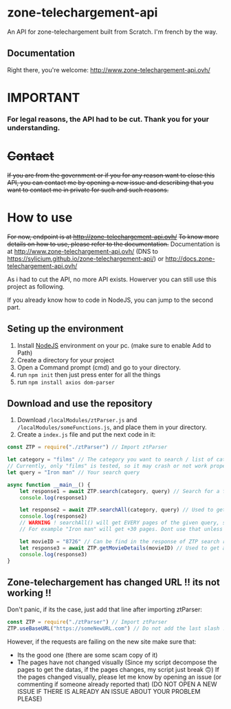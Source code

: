 # zone-telechargement-api
 An API for zone-telechargement built from Scratch.
 I'm french by the way.
## Documentation
 Right there, you're welcome: http://www.zone-telechargement-api.ovh/

# IMPORTANT
### For legal reasons, the API had to be cut. Thank you for your understanding.

# ~~Contact~~
~~If you are from the government or if you for any reason want to close this API, you can contact me by opening a new issue and describing that you want to contact me in private for such and such reasons.~~

# How to use
~~For now, endpoint is at http://zone-telechargement-api.ovh/~~
~~To know more details on how to use, please refer to the documentation.~~
Documentation is at http://www.zone-telechargement-api.ovh/ (DNS to https://sylicium.github.io/zone-telechargement-api/) or http://docs.zone-telechargement-api.ovh/

As i had to cut the API, no more API exists. Howerver you can still use this project as following.

If you already know how to code in NodeJS, you can jump to the second part.

## Seting up the environment
1. Install [NodeJS](https://nodejs.org/en) environment on your pc. (make sure to enable Add to Path)
2. Create a directory for your project
3. Open a Command prompt (cmd) and go to your directory.
4. run `npm init` then just press enter for all the things
5. run `npm install axios dom-parser`
## Download and use the repository
1. Download `/localModules/ztParser.js` and `/localModules/someFunctions.js`, and place them in your directory.
2. Create a `index.js` file and put the next code in it:
```javascript
const ZTP = require("./ztParser") // Import ztParser

let category = "films" // The category you want to search / list of categories at ZTP._allCategories
// Currently, only "films" is tested, so it may crash or not work properly for other categories
let query = "Iron man" // Your search query

async function __main__() {
    let response1 = await ZTP.search(category, query) // Search for a film (category, query, page) default page is 1
    console.log(response1)

    let response2 = await ZTP.searchAll(category, query) // Used to get the WHOLE list of film about a query.
    console.log(response2)
    // WARNING ! searchAll() will get EVERY pages of the given query, so it can make A LOT a requests to use at your own risks.
    // For example "Iron man" will get +30 pages. Dont use that unless its really necessary. You can also specify a page number on the ZTP.search() function.

    let movieID = "8726" // Can be find in the response of ZTP search requests
    let response3 = await ZTP.getMovieDetails(movieID) // Used to get a lot a details about a specific movie, such as name, synopsis, actors, download and streaming links, etc..
    console.log(response3)
}
```

## Zone-telechargement has changed URL !! its not working !!
 Don't panic, if its the case, just add that line after importing ztParser:
```javascript
const ZTP = require("./ztParser") // Import ztParser
ZTP.useBaseURL("https://someNewURL.com") // Do not add the last slash !
```
However, if the requests are failing on the new site make sure that:
- Its the good one (there are some scam copy of it)
- The pages have not changed visually
(Since my script decompose the pages to get the datas, if the pages changes, my script just break 🙃)
If the pages changed visually, please let me know by opening an issue (or commenting if someone already reported that) (DO NOT OPEN A NEW ISSUE IF THERE IS ALREADY AN ISSUE ABOUT YOUR PROBLEM PLEASE)
